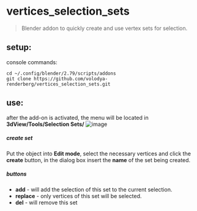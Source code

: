 # vertices_selection_sets
>Blender addon to quickly create and use vertex sets for selection.

## setup:
console commands:
~~~
cd ~/.config/blender/2.79/scripts/addons
git clone https://github.com/volodya-renderberg/vertices_selection_sets.git
~~~
## use:
after the add-on is activated, the menu will be located in **3dView/Tools/Selection Sets/**
![image](https://user-images.githubusercontent.com/22092835/56342193-f9da6c80-61bf-11e9-99f8-7c3ad78148e6.png)

##### create set
Put the object into **Edit mode**, select the necessary vertices and click the **create** button, in the dialog box insert the **name** of the set being created.

##### buttons
- **add** - will add the selection of this set to the current selection.
- **replace** - only vertices of this set will be selected.
- **del** - will remove this set
